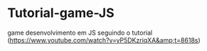 # Tutorial-game-JS
game desenvolvimento em JS seguindo o tutorial (https://www.youtube.com/watch?v=yP5DKzriqXA&amp;t=8618s)

